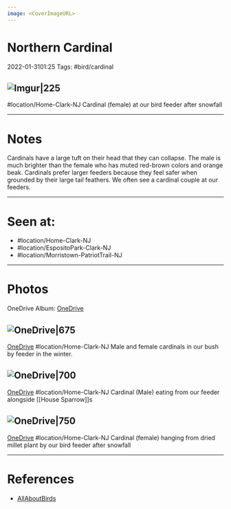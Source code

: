 ```yaml
---
image: <CoverImageURL>
---
```


# Northern Cardinal
2022-01-3101:25
Tags: #bird/cardinal

## ![Imgur|225](https://i.imgur.com/e25PKAQ.png)
#location/Home-Clark-NJ 
Cardinal (female) at our bird feeder after snowfall

---------------------------------------------------------------
# **Notes**
Cardinals have a large tuft on their head that they can collapse. The male is much brighter than the female who has muted red-brown colors and orange beak. Cardinals prefer larger feeders because they feel safer when grounded by their large tail feathers. We often see a cardinal couple at our feeders.

---------------------------------------------------------------
# Seen at:
-   #location/Home-Clark-NJ 
-   #location/EspositoPark-Clark-NJ
-   #location/Morristown-PatriotTrail-NJ 

---------------------------------------------------------------
# **Photos**
OneDrive Album: [OneDrive](https://1drv.ms/u/s!AvaIuMdCo_w-xh_zxQUn8JEDxhSM?e=kCAWjJ)

## ![OneDrive|675](https://sat02pap001files.storage.live.com/y4m5_B_cc5DOTQmTaVPyan4LkFMU7D3G89pL1ii_V-FlA6QsEpYXbCGEezW2Tvl-ZfY9ciel3Wc7SxTal4WknbUil1KBmD4foswESh7AsyS-isd4YU7q8tq_bZ-oGBtHd_fLiDInN3YzlNBo3RZy8AUsn3kUEPZpQHsbqNCwmrwEq6w0oiiLeS0CbkY0w_g7v9d?encodeFailures=1&width=1339&height=893)
[OneDrive](https://1drv.ms/u/s!AvaIuMdCo_w-z0ReQ-tXFlz7IaDv)
#location/Home-Clark-NJ 
Male and female cardinals in our bush by feeder in the winter.

## ![OneDrive|700](https://sat02pap001files.storage.live.com/y4m_6y5dXVU7I6LgRn6swEG47ionht0q8hunXjC1KFv5BmecrniEPvGJkv1FfnEENPlDO0TZKA0fWyz7Ibe9sEP_FDIY6LRbxpMDDJL8-yjrgUgeEUvMo4T9fT-fv3Wlo2VVZh9svgd3GfWTwroLTzX1IWQwsKx2TgTuJUh9d7DfeddWDMDaI7PwljZdm7Z0zga?encodeFailures=1&width=1339&height=893)
[OneDrive](https://1drv.ms/u/s!AvaIuMdCo_w-yEbFujH8PTJfh7KJ)
#location/Home-Clark-NJ 
Cardinal (Male) eating from our feeder alongside [[House Sparrow]]s

## ![OneDrive|750](https://sat02pap001files.storage.live.com/y4mKaHabi3RU8g09AqTmUWRa3WGmANgfKcre-oNEz9zNNh_zyo-OkEtqBJ7T6rTcdjP4AetA2GB9Jl-DsqPpCDt7lIOri_TrMzn1OSLuYG-AgyIxiAoJdKaxB1ocSmGbY6x8aM_n03uJHNOR9JlhGl4_10wfZpRzTycO_O4SaHd0P12eE3djBGYftJQ1TN__BQG?encodeFailures=1&width=1339&height=893)
[OneDrive](https://1drv.ms/u/s!AvaIuMdCo_w-x0GdlllHBHeISN-y)
#location/Home-Clark-NJ 
Cardinal (female) hanging from dried millet plant by our bird feeder after snowfall

---------------------------------------------------------------
# References
- [AllAboutBirds](https://www.allaboutbirds.org/guide/Northern_Cardinal/id)